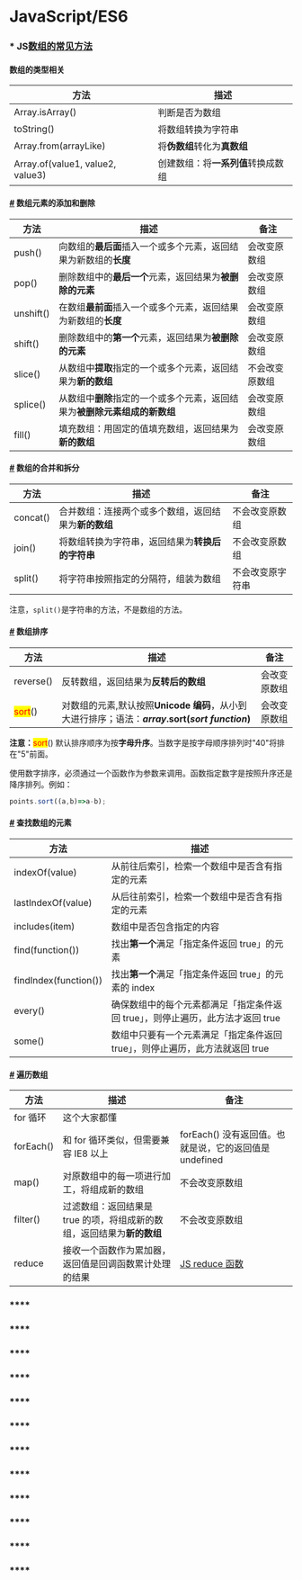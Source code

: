 # JavaScript/ES6

### \* JS[数组的常见方法](https://web.qianguyihao.com/04-JavaScript%E5%9F%BA%E7%A1%80/19-%E6%95%B0%E7%BB%84%E7%9A%84%E5%B8%B8%E8%A7%81%E6%96%B9%E6%B3%95.html#%E6%95%B0%E7%BB%84%E7%9A%84%E6%96%B9%E6%B3%95%E6%B8%85%E5%8D%95)

#### 数组的类型相关 <a href="#shu-zu-de-lei-xing-xiang-guan" id="shu-zu-de-lei-xing-xiang-guan"></a>

| 方法                               | 描述                  |
| -------------------------------- | ------------------- |
| Array.isArray()                  | 判断是否为数组             |
| toString()                       | 将数组转换为字符串           |
| Array.from(arrayLike)            | 将**伪数组**转化为**真数组**  |
| Array.of(value1, value2, value3) | 创建数组：将**一系列值**转换成数组 |

#### [#](https://web.qianguyihao.com/04-JavaScript%E5%9F%BA%E7%A1%80/19-%E6%95%B0%E7%BB%84%E7%9A%84%E5%B8%B8%E8%A7%81%E6%96%B9%E6%B3%95.html#%E6%95%B0%E7%BB%84%E5%85%83%E7%B4%A0%E7%9A%84%E6%B7%BB%E5%8A%A0%E5%92%8C%E5%88%A0%E9%99%A4) 数组元素的添加和删除 <a href="#shu-zu-yuan-su-de-tian-jia-he-shan-chu" id="shu-zu-yuan-su-de-tian-jia-he-shan-chu"></a>

| 方法        | 描述                                        | 备注      |
| --------- | ----------------------------------------- | ------- |
| push()    | 向数组的**最后面**插入一个或多个元素，返回结果为新数组的**长度**      | 会改变原数组  |
| pop()     | 删除数组中的**最后一个**元素，返回结果为**被删除的元素**          | 会改变原数组  |
| unshift() | 在数组**最前面**插入一个或多个元素，返回结果为新数组的**长度**       | 会改变原数组  |
| shift()   | 删除数组中的**第一个**元素，返回结果为**被删除的元素**           | 会改变原数组  |
| slice()   | 从数组中**提取**指定的一个或多个元素，返回结果为**新的数组**        | 不会改变原数组 |
| splice()  | 从数组中**删除**指定的一个或多个元素，返回结果为**被删除元素组成的新数组** | 会改变原数组  |
| fill()    | 填充数组：用固定的值填充数组，返回结果为**新的数组**              | 会改变原数组  |

#### [#](https://web.qianguyihao.com/04-JavaScript%E5%9F%BA%E7%A1%80/19-%E6%95%B0%E7%BB%84%E7%9A%84%E5%B8%B8%E8%A7%81%E6%96%B9%E6%B3%95.html#%E6%95%B0%E7%BB%84%E7%9A%84%E5%90%88%E5%B9%B6%E5%92%8C%E6%8B%86%E5%88%86) 数组的合并和拆分 <a href="#shu-zu-de-he-bing-he-chai-fen" id="shu-zu-de-he-bing-he-chai-fen"></a>

| 方法       | 描述                           | 备注       |
| -------- | ---------------------------- | -------- |
| concat() | 合并数组：连接两个或多个数组，返回结果为**新的数组** | 不会改变原数组  |
| join()   | 将数组转换为字符串，返回结果为**转换后的字符串**   | 不会改变原数组  |
| split()  | 将字符串按照指定的分隔符，组装为数组           | 不会改变原字符串 |

注意，`split()`是字符串的方法，不是数组的方法。

#### [#](https://web.qianguyihao.com/04-JavaScript%E5%9F%BA%E7%A1%80/19-%E6%95%B0%E7%BB%84%E7%9A%84%E5%B8%B8%E8%A7%81%E6%96%B9%E6%B3%95.html#%E6%95%B0%E7%BB%84%E6%8E%92%E5%BA%8F) 数组排序 <a href="#shu-zu-pai-xu" id="shu-zu-pai-xu"></a>

| 方法                                     | 描述                                                                                  | 备注     |
| -------------------------------------- | ----------------------------------------------------------------------------------- | ------ |
| reverse()                              | 反转数组，返回结果为**反转后的数组**                                                                | 会改变原数组 |
| <mark style="color:red;">sort</mark>() | 对数组的元素,默认按照**Unicode 编码**，从小到大进行排序；语法：_**array**_**.sort(**_**sort function**_**)** | 会改变原数组 |

**注意：**<mark style="color:red;">sort</mark>() 默认排序顺序为按**字母升序**。当数字是按字母顺序排列时"40"将排在"5"前面。

使用数字排序，必须通过一个函数作为参数来调用。函数指定数字是按照升序还是降序排列。例如：

```javascript
points.sort((a,b)=>a-b);
```

#### [#](https://web.qianguyihao.com/04-JavaScript%E5%9F%BA%E7%A1%80/19-%E6%95%B0%E7%BB%84%E7%9A%84%E5%B8%B8%E8%A7%81%E6%96%B9%E6%B3%95.html#%E6%9F%A5%E6%89%BE%E6%95%B0%E7%BB%84%E7%9A%84%E5%85%83%E7%B4%A0) 查找数组的元素 <a href="#cha-zhao-shu-zu-de-yuan-su" id="cha-zhao-shu-zu-de-yuan-su"></a>

| 方法                    | 描述                                           |
| --------------------- | -------------------------------------------- |
| indexOf(value)        | 从前往后索引，检索一个数组中是否含有指定的元素                      |
| lastIndexOf(value)    | 从后往前索引，检索一个数组中是否含有指定的元素                      |
| includes(item)        | 数组中是否包含指定的内容                                 |
| find(function())      | 找出**第一个**满足「指定条件返回 true」的元素                  |
| findIndex(function()) | 找出**第一个**满足「指定条件返回 true」的元素的 index           |
| every()               | 确保数组中的每个元素都满足「指定条件返回 true」，则停止遍历，此方法才返回 true |
| some()                | 数组中只要有一个元素满足「指定条件返回 true」，则停止遍历，此方法就返回 true  |

#### [#](https://web.qianguyihao.com/04-JavaScript%E5%9F%BA%E7%A1%80/19-%E6%95%B0%E7%BB%84%E7%9A%84%E5%B8%B8%E8%A7%81%E6%96%B9%E6%B3%95.html#%E9%81%8D%E5%8E%86%E6%95%B0%E7%BB%84) 遍历数组 <a href="#bian-li-shu-zu" id="bian-li-shu-zu"></a>

| 方法        | 描述                                       | 备注                                                              |
| --------- | ---------------------------------------- | --------------------------------------------------------------- |
| for 循环    | 这个大家都懂                                   |                                                                 |
| forEach() | 和 for 循环类似，但需要兼容 IE8 以上                  | forEach() 没有返回值。也就是说，它的返回值是 undefined                           |
| map()     | 对原数组中的每一项进行加工，将组成新的数组                    | 不会改变原数组                                                         |
| filter()  | 过滤数组：返回结果是 true 的项，将组成新的数组，返回结果为**新的数组** | 不会改变原数组                                                         |
| reduce    | 接收一个函数作为累加器，返回值是回调函数累计处理的结果              | [JS reduce 函数](https://juejin.im/post/5d78aa3451882521397645ae) |



### ****

### ****

### ****

### ****

### ****

### ****

### ****

### ****

### ****

### ****

### ****

### ****
